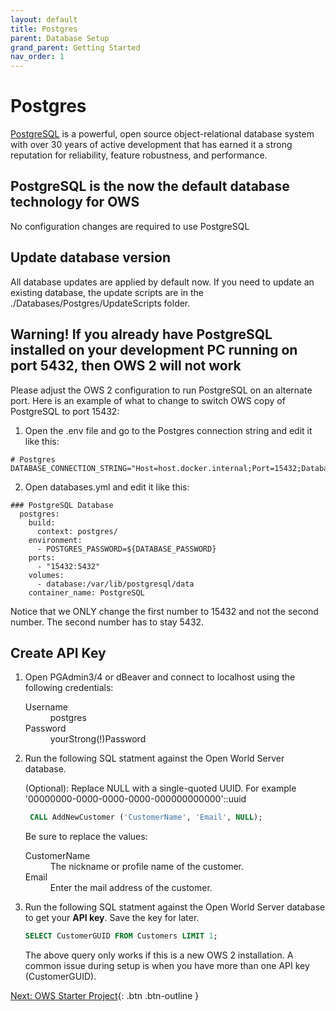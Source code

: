 ```yaml
---
layout: default
title: Postgres
parent: Database Setup
grand_parent: Getting Started
nav_order: 1
---
```


# Postgres

[PostgreSQL](https://www.postgresql.org/) is a powerful, open source object-relational database system with over 30 years of active development that has earned it a strong reputation for reliability, feature robustness, and performance.

## PostgreSQL is the now the default database technology for OWS
No configuration changes are required to use PostgreSQL

## Update database version
All database updates are applied by default now.  If you need to update an existing database, the update scripts are in the ./Databases/Postgres/UpdateScripts folder.

## Warning!  If you already have PostgreSQL installed on your development PC running on port 5432, then OWS 2 will not work  
Please adjust the OWS 2 configuration to run PostgreSQL on an alternate port.  Here is an example of what to change to switch OWS copy of PostgreSQL to port 15432:
1. Open the .env file and go to the Postgres connection string and edit it like this:
```
# Postgres
DATABASE_CONNECTION_STRING="Host=host.docker.internal;Port=15432;Database=openworldserver;Username=postgres;Password=${DATABASE_PASSWORD};"
```
2. Open databases.yml and edit it like this:
```
### PostgreSQL Database
  postgres:
    build:
      context: postgres/
    environment:
      - POSTGRES_PASSWORD=${DATABASE_PASSWORD}
    ports:
      - "15432:5432"
    volumes:
      - database:/var/lib/postgresql/data
    container_name: PostgreSQL
```
Notice that we ONLY change the first number to 15432 and not the second number.  The second number has to stay 5432.

## Create API Key

1. Open PGAdmin3/4 or dBeaver and connect  to localhost using the following credentials:

    <dl>
        <dt>Username</dt>
        <dd>postgres</dd>
        <dt>Password</dt>
        <dd>yourStrong(!)Password</dd>
    </dl>

2. Run the following SQL statment against the Open World Server database.

   (Optional): Replace NULL with a single-quoted UUID. For example '00000000-0000-0000-0000-000000000000'::uuid

   ```sql
    CALL AddNewCustomer ('CustomerName', 'Email', NULL);
   ```
   
   Be sure to replace the values:

    <dl>
        <dt>CustomerName</dt>
        <dd>The nickname or profile name of the customer.</dd>
        <dt>Email</dt>
        <dd>Enter the mail address of the customer.</dd>
    </dl>
    
3. Run the following SQL statment against the Open World Server database to get your **API key**. Save the key for later.
   
   ```sql
   SELECT CustomerGUID FROM Customers LIMIT 1;
   ```
   The above query only works if this is a new OWS 2 installation.  A common issue during setup is when you have more than one API key (CustomerGUID).


[Next: OWS Starter Project](starter-project){: .btn .btn-outline }
